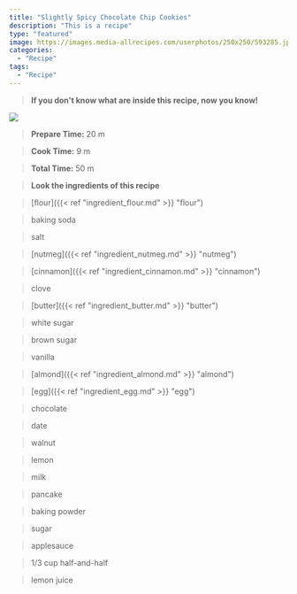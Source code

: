 ```yaml
---
title: "Slightly Spicy Chocolate Chip Cookies"
description: "This is a recipe"
type: "featured"
image: https://images.media-allrecipes.com/userphotos/250x250/593285.jpg
categories: 
  - "Recipe"
tags: 
  - "Recipe"
---
```



>**If you don't know what are inside this recipe, now you know!**

![](../images/Recipes-Banner.jpg)
> **Prepare Time:** 20 m


> **Cook Time:** 9 m


> **Total Time:** 50 m

> **Look the ingredients of this recipe**

> [flour]({{< ref "ingredient_flour.md" >}} "flour")

> baking soda

> salt

> [nutmeg]({{< ref "ingredient_nutmeg.md" >}} "nutmeg")

> [cinnamon]({{< ref "ingredient_cinnamon.md" >}} "cinnamon")

> clove

> [butter]({{< ref "ingredient_butter.md" >}} "butter")

> white sugar

> brown sugar

> vanilla

> [almond]({{< ref "ingredient_almond.md" >}} "almond")

> [egg]({{< ref "ingredient_egg.md" >}} "egg")

> chocolate

> date

> walnut

> lemon

> milk

> pancake

> baking powder

> sugar

> applesauce

> 1/3 cup half-and-half

> lemon juice

